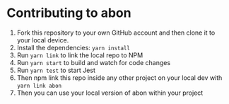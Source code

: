 # Contributing to abon

1. Fork this repository to your own GitHub account and then clone it to your local device.
2. Install the dependencies: `yarn install`
3. Run `yarn link` to link the local repo to NPM
4. Run `yarn start` to build and watch for code changes
5. Run `yarn test` to start Jest
6. Then npm link this repo inside any other project on your local dev with `yarn link abon`
7. Then you can use your local version of abon within your project
